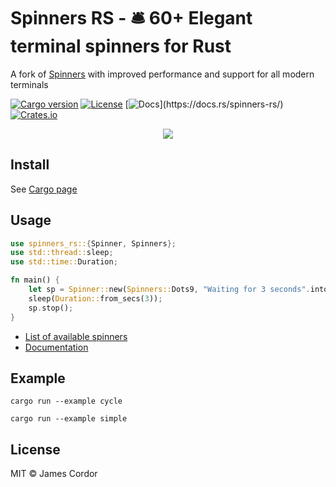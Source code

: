 # Spinners RS - 🛎 60+ Elegant terminal spinners for Rust

A fork of [Spinners](https://github.com/FGRibreau/spinners) with improved performance and support for all modern terminals

[![Cargo version](https://img.shields.io/crates/v/spinners-rs.svg)](https://crates.io/crates/spinners-rs)
[![License](https://img.shields.io/github/license/jamesinaxx/spinners-rs)](https://github.com/jamesinaxx/spinners-rs/blob/master/LICENSE)
[![Docs](https://img.shields.io/badge/docs-👌-4EC329.svg?)](https://docs.rs/spinners-rs/)
[![Crates.io](https://img.shields.io/crates/d/spinners-rs.svg)](https://crates.io/crates/spinners-rs)

<p align="center"><img src="https://media.giphy.com/media/3oxHQyZfOJjlL3bhRK/giphy.gif"></p>

## Install

See [Cargo page](https://crates.io/crates/spinners-rs)

## Usage

```rust
use spinners_rs::{Spinner, Spinners};
use std::thread::sleep;
use std::time::Duration;

fn main() {
    let sp = Spinner::new(Spinners::Dots9, "Waiting for 3 seconds".into());
    sleep(Duration::from_secs(3));
    sp.stop();
}
```

- [List of available spinners](src/utils/spinner_names.rs)
- [Documentation](https://docs.rs/spinners-rs/)

## Example

```shell
cargo run --example cycle
```

```shell
cargo run --example simple
```

## License

MIT © James Cordor
